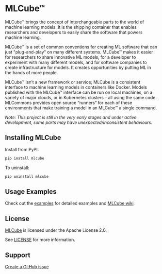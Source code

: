 # MLCube™

MLCube™ brings the concept of interchangeable parts to the world of machine learning models.  It is the shipping container that enables researchers and developers to easily share the software that powers machine learning. 

MLCube™ is a set of common conventions for creating ML software that can just "plug-and-play" on many different systems. MLCube™ makes it easier for researchers to share innovative ML models, for a developer to experiment with many different models, and for software companies to create infrastructure for models. It creates opportunities by putting ML in the hands of more people.

MLCube™ isn’t a new framework or service; MLCube is a consistent interface to machine learning models in containers like Docker.  Models published with the MLCube™ interface can be run on local machines, on a variety of major clouds, or in Kubernetes clusters - all using the same code. MLCommons provides open source “runners” for each of these environments that make training a model in an MLCube™ a single command. 

*Note: This project is still in the very early stages and under active development, some parts may have unexpected/inconsistent behaviours.*

## Installing MLCube

Install from PyPI:  
```sh
pip install mlcube
```

To uninstall:

```sh
pip uninstall mlcube
```


## Usage Examples

Check out the [examples](https://github.com/mlcommons/mlcube_examples) for detailed examples and [MLCube wiki](https://mlcommons.github.io/mlcube).

## License
[MLCube](https://github.com/mlcommons/mlcube/) is licensed under the Apache License 2.0. 

See [LICENSE](https://github.com/mlcommons/mlcube/blob/master/LICENSE) for more information.

## Support

[Create a GitHub issue](https://github.com/mlcommons/mlcube/issues/new/choose)
